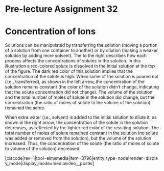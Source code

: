 <div style="float:right;margin:auto"><ebook-button title="Concentration" link="https://genchem.science.psu.edu/14-3-concentration"></ebook-button></div>

# Pre-lecture Assignment 32

# Concentration of Ions


Solutions can be manipulated by transferring the solution (moving a portion of a solution from one container to another) or by dilution (making a weaker solution by adding more solvent). The to the right describes how each process affects the concentrations of solutes in the solution. In this illustration a red-colored solute is dissolved in the initial solution at the top of the figure. The dark red color of this solution implies that the concentration of the solute is high. When some of the solution is poured out (i.e., transferred), as shown in the left arrow, the concentration of the solution remains constant (the color of the solution didn’t change, indicating that the solute concentration did not change). The volume of the solution and the total number of moles of solute in the solution did change, but the concentration (the ratio of moles of solute to the volume of the solution) remained the same. 

When extra water (i.e., solvent) is added to the initial solution to dilute it, as shown in the right arrow, the concentration of the solute in the solution decreases, as reflected by the lighter red color of the resulting solution. The total number of moles of solute remained constant in the solution (no solute was added or removed from the solution), but the volume of the solution increased. Thus, the concentration of the solute (the ratio of moles of solute to volume of the solution) decreased.

[ciscode|rev=1|tool=elmsmedia|item=3796|entity_type=node|render=display_mode|display_mode=mediavideo__poster]